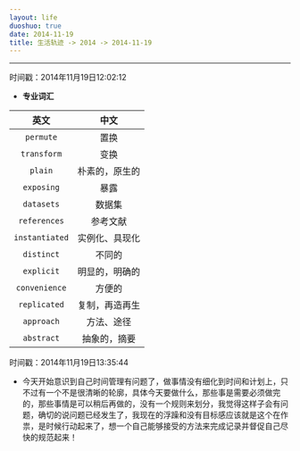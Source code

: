 ```yaml
---
layout: life
duoshuo: true
date: 2014-11-19
title: 生活轨迹 -> 2014 -> 2014-11-19
---
```


******

时间戳：2014年11月19日12:02:12

*  **专业词汇**

>
|英文|中文|
|:------:|:------:|
|```permute```|置换|
|```transform```|变换|
|```plain```|朴素的，原生的|
|```exposing```|暴露|
|```datasets```|数据集|
|```references```|参考文献|
|```instantiated```|实例化、具现化|
|```distinct```|不同的|
|```explicit```|明显的，明确的|
|```convenience```|方便的|
|```replicated```|复制，再造再生|
|```approach```|方法、途径|
|```abstract```|抽象的，摘要|

时间戳：2014年11月19日13:35:44

* 今天开始意识到自己时间管理有问题了，做事情没有细化到时间和计划上，只不过有一个不是很清晰的轮廓，具体今天要做什么，那些事是需要必须做完的，那些事情是可以稍后再做的，没有一个规则来划分，我觉得这样子会有问题，确切的说问题已经发生了，我现在的浮躁和没有目标感应该就是这个在作祟，是时候行动起来了，想一个自己能够接受的方法来完成记录并督促自己尽快的规范起来！

